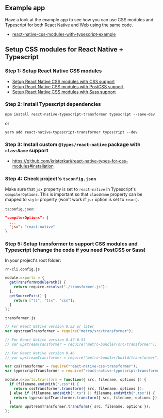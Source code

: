 ## Example app

Have a look at the example app to see how you can use CSS modules and Typescript for both React Native and Web using the same code.

- [react-native-css-modules-with-typescript-example](https://github.com/kristerkari/react-native-css-modules-with-typescript-example)

## Setup CSS modules for React Native + Typescript

### Step 1: Setup React Native CSS modules

- [Setup React Native CSS modules with CSS support](setup-css.md)
- [Setup React Native CSS modules with PostCSS support](setup-postcss.md)
- [Setup React Native CSS modules with Sass support](setup-sass.md)

### Step 2: Install Typescript dependencies

```
npm install react-native-typescript-transformer typescript --save-dev
```

or

```
yarn add react-native-typescript-transformer typescript --dev
```

### Step 3: Install custom `@types/react-native` package with `className` support

- https://github.com/kristerkari/react-native-types-for-css-modules#installation

### Step 4: Check project's `tsconfig.json`

Make sure that `jsx` property is set to `react-native` in Typescript's `compilerOptions`. This is important so that `className` property can be mapped to `style` property (won't work if `jsx` option is set to `react`).

`tsconfig.json`:

```json
"compilerOptions": {
  ...
  "jsx": "react-native"
}
```

### Step 5: Setup transformer to support CSS modules and Typescript (change the code if you need PostCSS or Sass)

In your project's root folder:

`rn-cli.config.js`

```js
module.exports = {
  getTransformModulePath() {
    return require.resolve("./transformer.js");
  },
  getSourceExts() {
    return ["ts", "tsx", "css"];
  }
};
```

`transformer.js`

```js
// For React Native version 0.52 or later
var upstreamTransformer = require("metro/src/transformer");

// For React Native version 0.47-0.51
// var upstreamTransformer = require("metro-bundler/src/transformer");

// For React Native version 0.46
// var upstreamTransformer = require("metro-bundler/build/transformer");

var cssTransformer = require("react-native-css-transformer");
var typescriptTransformer = require("react-native-typescript-transformer");

module.exports.transform = function({ src, filename, options }) {
  if (filename.endsWith(".css")) {
    return cssTransformer.transform({ src, filename, options });
  } else if (filename.endsWith(".ts") || filename.endsWith(".tsx")) {
    return typescriptTransformer.transform({ src, filename, options });
  }
  return upstreamTransformer.transform({ src, filename, options });
};
```
